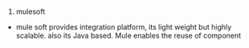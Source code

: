 1. mulesoft
- mule soft provides integration platform,  its light weight but highly scalable. also its Java based. Mule enables the reuse of component
